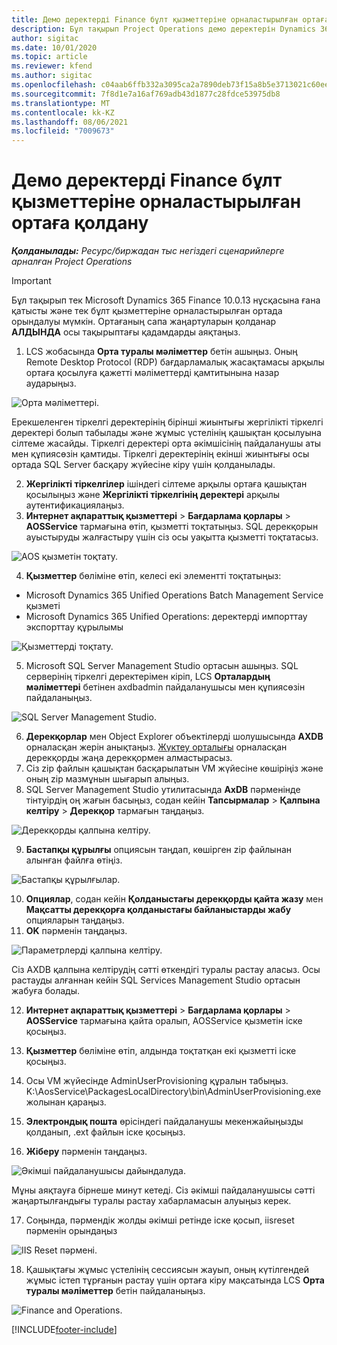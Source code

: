 ```yaml
---
title: Демо деректерді Finance бұлт қызметтеріне орналастырылған ортаға қолдану
description: Бұл тақырып Project Operations демо деректерін Dynamics 365 Finance бұлт қызметтеріне орналастырылған ортаға қалай қолдануға болатындығын түсіндіреді.
author: sigitac
ms.date: 10/01/2020
ms.topic: article
ms.reviewer: kfend
ms.author: sigitac
ms.openlocfilehash: c04aab6ffb332a3095ca2a7890deb73f15a8b5e3713021c60eec02eb13dbd0cb
ms.sourcegitcommit: 7f8d1e7a16af769adb43d1877c28fdce53975db8
ms.translationtype: MT
ms.contentlocale: kk-KZ
ms.lasthandoff: 08/06/2021
ms.locfileid: "7009673"
---
```

# <a name="apply-demo-data-to-a-finance-cloud-hosted-environment"></a>Демо деректерді Finance бұлт қызметтеріне орналастырылған ортаға қолдану

_**Қолданылады:** Ресурс/биржадан тыс негіздегі сценарийлерге арналған Project Operations_

> [!IMPORTANT]
> Бұл тақырып тек Microsoft Dynamics 365 Finance 10.0.13 нұсқасына ғана қатысты және тек бұлт қызметтеріне орналастырылған ортада орындалуы мүмкін. Ортағаның сапа жаңартуларын қолданар **АЛДЫНДА** осы тақырыптағы қадамдарды аяқтаңыз.

1. LCS жобасында **Орта туралы мәліметтер** бетін ашыңыз. Оның Remote Desktop Protocol (RDP) бағдарламалық жасақтамасы арқылы ортаға қосылуға қажетті мәліметтерді қамтитынына назар аударыңыз.

![Орта мәліметтері.](./media/1EnvironmentDetails.png)

Ерекшеленген тіркелгі деректерінің бірінші жиынтығы жергілікті тіркелгі деректері болып табылады және жұмыс үстелінің қашықтан қосылуына сілтеме жасайды. Тіркелгі деректері орта әкімшісінің пайдаланушы аты мен құпиясөзін қамтиды. Тіркелгі деректерінің екінші жиынтығы осы ортада SQL Server басқару жүйесіне кіру үшін қолданылады.

2. **Жергілікті тіркелгілер** ішіндегі сілтеме арқылы ортаға қашықтан қосылыңыз және **Жергілікті тіркелгінің деректері** арқылы аутентификациялаңыз.
3. **Интернет ақпараттық қызметтері** > **Бағдарлама қорлары** > **AOSService** тармағына өтіп, қызметті тоқтатыңыз. SQL дерекқорын ауыстыруды жалғастыру үшін сіз осы уақытта қызметті тоқтатасыз.

![AOS қызметін тоқтату.](./media/2StopAOS.png)

4. **Қызметтер** бөліміне өтіп, келесі екі элементті тоқтатыңыз:

- Microsoft Dynamics 365 Unified Operations Batch Management Service қызметі
- Microsoft Dynamics 365 Unified Operations: деректерді импорттау экспорттау құрылымы

![Қызметтерді тоқтату.](./media/3StopServices.png)

5. Microsoft SQL Server Management Studio ортасын ашыңыз. SQL серверінің тіркелгі деректерімен кіріп, LCS **Орталардың мәліметтері** бетінен axdbadmin пайдаланушысы мен құпиясөзін пайдаланыңыз.

![SQL Server Management Studio.](./media/4SSMS.png)

6. **Дерекқорлар** мен Object Explorer объектілерді шолушысында **AXDB** орналасқан жерін анықтаңыз. [Жүктеу орталығы](https://download.microsoft.com/download/1/a/3/1a314bd2-b082-4a87-abdc-1ba26c92b63d/ProjOpsDemoDataFOGARelease.zip) орналасқан дерекқорды жаңа дерекқормен алмастырасыз. 
7. Сіз zip файлын қашықтан басқарылатын VM жүйесіне көшіріңіз және оның zip мазмұнын шығарып алыңыз.
8. SQL Server Management Studio утилитасында **AxDB** пәрменінде тінтуірдің оң жағын басыңыз, содан кейін **Тапсырмалар** > **Қалпына келтіру** > **Дерекқор** тармағын таңдаңыз.

![Дерекқорды қалпына келтіру.](./media/5RestoreDatabase.png)

9. **Бастапқы құрылғы** опциясын таңдап, көшірген zip файлынан алынған файлға өтіңіз.

![Бастапқы құрылғылар.](./media/6SourceDevice.png)

10. **Опциялар**, содан кейін **Қолданыстағы дерекқорды қайта жазу** мен **Мақсатты дерекқорға қолданыстағы байланыстарды жабу** опцияларын таңдаңыз. 
11. **OK** пәрменін таңдаңыз.

![Параметрлерді қалпына келтіру.](./media/7RestoreSetting.png)

Сіз AXDB қалпына келтірудің сәтті өткендігі туралы растау аласыз. Осы растауды алғаннан кейін SQL Services Management Studio ортасын жабуға болады.

12. **Интернет ақпараттық қызметтері** > **Бағдарлама қорлары** > **AOSService** тармағына қайта оралып, AOSService қызметін іске қосыңыз.
13. **Қызметтер** бөліміне өтіп, алдында тоқтатқан екі қызметті іске қосыңыз.

14. Осы VM жүйесінде AdminUserProvisioning құралын табыңыз. K:\AosService\PackagesLocalDirectory\bin\AdminUserProvisioning.exe жолынан қараңыз.
15. **Электрондық пошта** өрісіндегі пайдаланушы мекенжайыңызды қолданып, .ext файлын іске қосыңыз. 
16. **Жіберу** пәрменін таңдаңыз.

![Әкімші пайдаланушысы дайындалуда.](./media/8AdminUserProvisioning.png)

Мұны аяқтауға бірнеше минут кетеді. Сіз әкімші пайдаланушысы сәтті жаңартылғандығы туралы растау хабарламасын алуыңыз керек.

17. Соңында, пәрмендік жолды әкімші ретінде іске қосып, iisreset пәрменін орындаңыз

![IIS Reset пәрмені.](./media/9IISReset.png)

18. Қашықтағы жұмыс үстелінің сессиясын жауып, оның күтілгендей жұмыс істеп тұрғанын растау үшін ортаға кіру мақсатында LCS **Орта туралы мәліметтер** бетін пайдаланыңыз.

![Finance and Operations.](./media/10FinanceAndOperations.png)


[!INCLUDE[footer-include](../includes/footer-banner.md)]